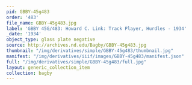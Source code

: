 ```yaml
---
pid: GBBY-45g483
order: '483'
file_name: GBBY-45g483.jpg
label: 'GBBY 45G/483: Howard C. Link: Track Player, Hurdles - 1934'
_date: '1934'
object_type: glass plate negative
source: http://archives.nd.edu/Bagby/GBBY-45g483.jpg
thumbnail: "/img/derivatives/simple/GBBY-45g483/thumbnail.jpg"
manifest: "/img/derivatives/iiif/images/GBBY-45g483/manifest.json"
full: "/img/derivatives/simple/GBBY-45g483/full.jpg"
layout: generic_collection_item
collection: bagby
---
```


